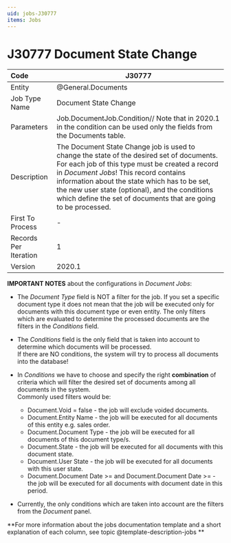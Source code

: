 ```yaml
---
uid: jobs-J30777
items: Jobs
---
```


# J30777 Document State Change

| Code                  | J30777                                                       |
| :-------------------- | ------------------------------------------------------------ |
| Entity                | @General.Documents                                           |
| Job Type Name         | Document State Change                                        |
| Parameters            | Job.DocumentJob.Condition// Note that in 2020.1 in the condition can be used only the fields from the Documents table. |
| Description           | The Document State Change job is used to change the state of the desired set of documents. For each job of this type must be created a record in *Document Jobs*! This record contains information about the state which has to be set, the new user state (optional), and the conditions which define the set of documents that are going to be processed. |
| First To Process      | -                                                            |
| Records Per Iteration | 1                                                            |
| Version               | 2020.1                                                       |

**IMPORTANT NOTES** about the configurations in *Document Jobs*:

-  The *Document Type* field is NOT a filter for the job. If you set a specific document type it does not mean that the job will be executed only for documents with this document type or even entity. The only filters which are evaluated to determine the processed documents are the filters in the *Conditions* field.
-  The *Conditions* field is the only field that is taken into account to determine which documents will be processed. <br>
If there are NO conditions, the system will try to process all documents into the database!
-  In *Conditions* we have to choose and specify the right **combination** of criteria which will filter the desired set of documents among all documents in the system.
<br>Commonly used filters would be:
           
    - Document.Void = false - the job will exclude voided documents.
    - Document.Entity Name - the job will be executed for all documents of this entity e.g. sales order.
    - Document.Document Type - the job will be executed for all documents of this document type/s.
    - Document.State - the job will be executed for all documents with this document state.
    - Document.User State - the job will be executed for all documents with this user state.
    - Document.Document Date >= and Document.Document Date >= - the job will be executed for all documents with document date in this period.
 - Currently, the only conditions which are taken into account are the filters from the *Document* panel.

**For more information about the jobs documentation template and a short explanation of each column, see topic @template-description-jobs **
